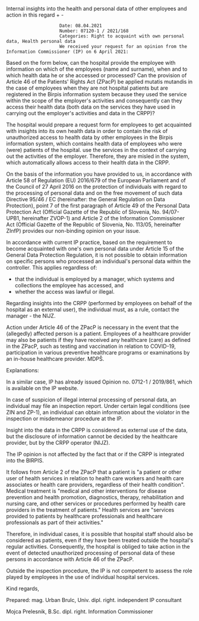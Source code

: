 Internal insights into the health and personal data of other employees and action in this regard
                    +
                    -
                    
                    
                        Date: 08.04.2021
                        Number: 07120-1 / 2021/168
                        Categories: Right to acquaint with own personal data, Health personal data
                        We received your request for an opinion from the Information Commissioner (IP) on 6 April 2021:

Based on the form below, can the hospital provide the employee with information on which of the employees (name and surname), when and to which health data he or she accessed or processed?
 Can the provision of Article 46 of the Patients' Rights Act (ZPacP) be applied mutatis mutandis in the case of employees when they are not hospital patients but are registered in the Birpis information system because they used the service within the scope of the employer's activities and consequently can they access their health data (both data on the services they have used in carrying out the employer's activities and data in the CRPP)?

The hospital would prepare a request form for employees to get acquainted with insights into its own health data in order to contain the risk of unauthorized access to health data by other employees in the Birpis information system, which contains health data of employees who were (were) patients of the hospital. use the services in the context of carrying out the activities of the employer. Therefore, they are misled in the system, which automatically allows access to their health data in the CRPP.

On the basis of the information you have provided to us, in accordance with Article 58 of Regulation (EU) 2016/679 of the European Parliament and of the Council of 27 April 2016 on the protection of individuals with regard to the processing of personal data and on the free movement of such data Directive 95/46 / EC (hereinafter: the General Regulation on Data Protection), point 7 of the first paragraph of Article 49 of the Personal Data Protection Act (Official Gazette of the Republic of Slovenia, No. 94/07-UPB1, hereinafter ZVOP-1) and Article 2 of the Information Commissioner Act (Official Gazette of the Republic of Slovenia, No. 113/05, hereinafter ZInfP) provides our non-binding opinion on your issue.

 In accordance with current IP practice, based on the requirement to become acquainted with one's own personal data under Article 15 of the General Data Protection Regulation, it is not possible to obtain information on specific persons who processed an individual's personal data within the controller. This applies regardless of:

- that the individual is employed by a manager,
which systems and collections the employee has accessed, and
- whether the access was lawful or illegal.

Regarding insights into the CRPP (performed by employees on behalf of the hospital as an external user), the individual must, as a rule, contact the manager - the NIJZ.

 Action under Article 46 of the ZPacP is necessary in the event that the (allegedly) affected person is a patient. Employees of a healthcare provider may also be patients if they have received any healthcare (care) as defined in the ZPacP, such as testing and vaccination in relation to COVID-19, participation in various preventive healthcare programs or examinations by an in-house healthcare provider. MDPŠ.

Explanations:

In a similar case, IP has already issued Opinion no. 0712-1 / 2019/861, which is available on the IP website.

In case of suspicion of illegal internal processing of personal data, an individual may file an inspection report. Under certain legal conditions (see ZIN and ZP-1), an individual can obtain information about the violator in the inspection or misdemeanor procedure at the IP.

Insight into the data in the CRPP is considered as external use of the data, but the disclosure of information cannot be decided by the healthcare provider, but by the CRPP operator (NIJZ).

The IP opinion is not affected by the fact that or if the CRPP is integrated into the BIRPIS.

It follows from Article 2 of the ZPacP that a patient is "a patient or other user of health services in relation to health care workers and health care associates or health care providers, regardless of their health condition". Medical treatment is "medical and other interventions for disease prevention and health promotion, diagnostics, therapy, rehabilitation and nursing care, and other services or procedures performed by health care providers in the treatment of patients." Health services are "services provided to patients by healthcare professionals and healthcare professionals as part of their activities."

Therefore, in individual cases, it is possible that hospital staff should also be considered as patients, even if they have been treated outside the hospital's regular activities. Consequently, the hospital is obliged to take action in the event of detected unauthorized processing of personal data of these persons in accordance with Article 46 of the ZPacP.

Outside the inspection procedure, the IP is not competent to assess the role played by employees in the use of individual hospital services.

Kind regards,

Prepared:
mag. Urban Brulc, Univ. dipl. right.
independent IP consultant

Mojca Prelesnik, B.Sc. dipl. right.
Information Commissioner
